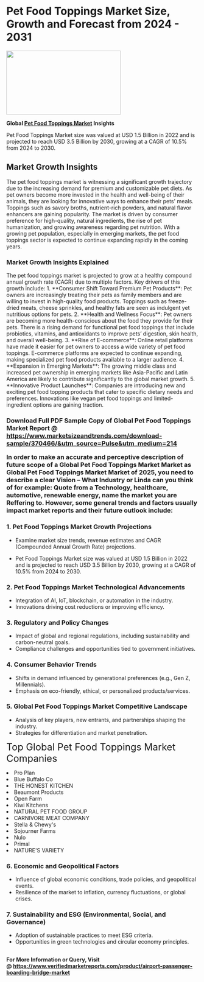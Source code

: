 <H1>Pet Food Toppings Market Size, Growth and Forecast from 2024 - 2031</H1><img class="aligncenter size-medium wp-image-584254" src="https://thirdeyenews.in/wp-content/uploads/2024/09/Global-Market-Research-300x168.jpeg" alt="" width="300" height="168" /><p><strong>Global&nbsp;<a href="https://www.marketsizeandtrends.com/download-sample/370466/&amp;utm_source=Pulse&amp;utm_medium=214">Pet Food Toppings Market</a> Insights</strong></p><p>Pet Food Toppings Market size was valued at USD 1.5 Billion in 2022 and is projected to reach USD 3.5 Billion by 2030, growing at a CAGR of 10.5% from 2024 to 2030.</p><p><h2>Market Growth Insights</h2> The pet food toppings market is witnessing a significant growth trajectory due to the increasing demand for premium and customizable pet diets. As pet owners become more invested in the health and well-being of their animals, they are looking for innovative ways to enhance their pets' meals. Toppings such as savory broths, nutrient-rich powders, and natural flavor enhancers are gaining popularity. The market is driven by consumer preference for high-quality, natural ingredients, the rise of pet humanization, and growing awareness regarding pet nutrition. With a growing pet population, especially in emerging markets, the pet food toppings sector is expected to continue expanding rapidly in the coming years. <p><strong></strong></p> <h3>Market Growth Insights Explained</h3> The pet food toppings market is projected to grow at a healthy compound annual growth rate (CAGR) due to multiple factors. Key drivers of this growth include: 1. **Consumer Shift Toward Premium Pet Products**: Pet owners are increasingly treating their pets as family members and are willing to invest in high-quality food products. Toppings such as freeze-dried meats, cheese sprinkles, and healthy fats are seen as indulgent yet nutritious options for pets. 2. **Health and Wellness Focus**: Pet owners are becoming more health-conscious about the food they provide for their pets. There is a rising demand for functional pet food toppings that include probiotics, vitamins, and antioxidants to improve pets’ digestion, skin health, and overall well-being. 3. **Rise of E-commerce**: Online retail platforms have made it easier for pet owners to access a wide variety of pet food toppings. E-commerce platforms are expected to continue expanding, making specialized pet food products available to a larger audience. 4. **Expansion in Emerging Markets**: The growing middle class and increased pet ownership in emerging markets like Asia-Pacific and Latin America are likely to contribute significantly to the global market growth. 5. **Innovative Product Launches**: Companies are introducing new and exciting pet food topping products that cater to specific dietary needs and preferences. Innovations like vegan pet food toppings and limited-ingredient options are gaining traction. <h3></p><p><span class=""><strong>Download Full PDF Sample Copy of Global Pet Food Toppings Market Report</strong> @ <a href="https://www.marketsizeandtrends.com/download-sample/370466/&amp;utm_source=Pulse&amp;utm_medium=214" target="_blank">https://www.marketsizeandtrends.com/download-sample/370466/&amp;utm_source=Pulse&amp;utm_medium=214</a></span></p><p>In order to make an accurate and perceptive description of future scope of a Global&nbsp;Pet Food Toppings Market Market as Global&nbsp;Pet Food Toppings Market Market of 2025, you need to describe a clear Vision &ndash; What Industry or Linda can you think of for example: Quote from a Technology, healthcare, automotive, renewable energy, name the market you are Reffering to. However, some general trends and factors usually impact market reports and their future outlook include:</p><h3>1.&nbsp;<strong>Pet Food Toppings Market Growth Projections</strong></h3><ul><li>Examine market size trends, revenue estimates and CAGR (Compounded Annual Growth Rate) projections.</li><li><p>Pet Food Toppings Market size was valued at USD 1.5 Billion in 2022 and is projected to reach USD 3.5 Billion by 2030, growing at a CAGR of 10.5% from 2024 to 2030.</p></li></ul><h3>2.&nbsp;<strong>Pet Food Toppings Market Technological Advancements</strong></h3><ul><li>Integration of AI, IoT, blockchain, or automation in the industry.</li><li>Innovations driving cost reductions or improving efficiency.</li></ul><h3>3.&nbsp;<strong>Regulatory and Policy Changes</strong></h3><ul><li>Impact of global and regional regulations, including sustainability and carbon-neutral goals.</li><li>Compliance challenges and opportunities tied to government initiatives.</li></ul><h3>4.&nbsp;<strong>Consumer Behavior Trends</strong></h3><ul><li>Shifts in demand influenced by generational preferences (e.g., Gen Z, Millennials).</li><li>Emphasis on eco-friendly, ethical, or personalized products/services.</li></ul><h3>5.&nbsp;<strong>Global Pet Food Toppings Market Competitive Landscape</strong></h3><ul><li>Analysis of key players, new entrants, and partnerships shaping the industry.</li><li>Strategies for differentiation and market penetration.</li></ul><p data-pm-slice="1 1 []"><span style="color: inherit; font-family: inherit; font-size: 25px;">Top Global Pet Food Toppings Market Companies</span></p><div class="" data-test-id=""><p><li>Pro Plan</li><li> Blue Buffalo Co</li><li> THE HONEST KITCHEN</li><li> Beaumont Products</li><li> Open Farm</li><li> Kiwi Kitchens</li><li> NATURAL PET FOOD GROUP</li><li> CARNIVORE MEAT COMPANY</li><li> Stella & Chewy's</li><li> Sojourner Farms</li><li> Nulo</li><li> Primal</li><li> NATURE'S VARIETY</li></p></div><h3>6.&nbsp;<strong>Economic and Geopolitical Factors</strong></h3><ul><li>Influence of global economic conditions, trade policies, and geopolitical events.</li><li>Resilience of the market to inflation, currency fluctuations, or global crises.</li></ul><h3>7.&nbsp;<strong>Sustainability and ESG (Environmental, Social, and Governance)</strong></h3><ul><li>Adoption of sustainable practices to meet ESG criteria.</li><li>Opportunities in green technologies and circular economy principles.</li></ul><h2><strong style="font-size: 14px;">For More Information or Query, Visit @&nbsp;</strong><a style="background-color: #ffffff; font-size: 14px;" href="https://www.marketsizeandtrends.com/report/pet-food-toppings-market/" target="_blank">https://www.verifiedmarketreports.com/product/airport-passenger-boarding-bridge-market</a></h2>
